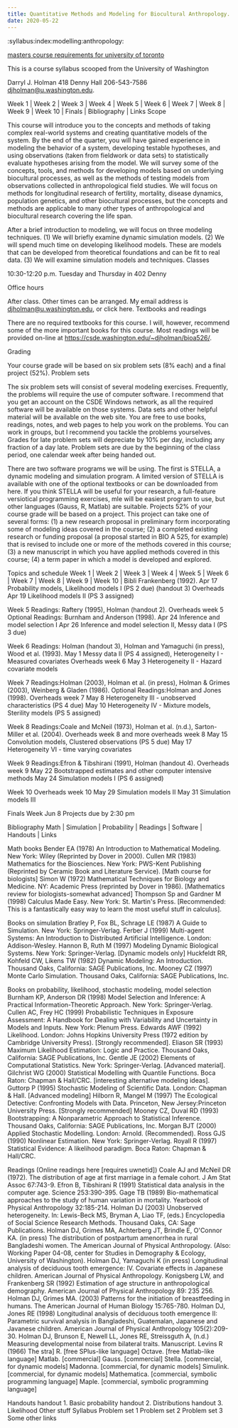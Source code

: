 ```yaml
---
title: Quantitative Methods and Modeling for Biocultural Anthropology. BIO A 526 (Spring 2012)
date: 2020-05-22
---
```


:syllabus:index:modelling:anthropology:

[masters course requirements for university of toronto](47)

This is a course syllabus scooped from the University of Washington

Darryl J. Holman
418 Denny Hall
206-543-7586
djholman@u.washington.edu.

Week 1 | Week 2 | Week 3 | Week 4 | Week 5 | Week 6 | Week 7 | Week 8 | Week 9 | Week 10 | Finals | Bibliography | Links
Scope

This course will introduce you to the concepts and methods of taking complex real-world systems and creating quantitative models of the system. By the end of the quarter, you will have gained experience in modeling the behavior of a system, developing testable hypotheses, and using observations (taken from fieldwork or data sets) to statistically evaluate hypotheses arising from the model. We will survey some of the concepts, tools, and methods for developing models based on underlying biocultural processes, as well as the methods of testing models from observations collected in anthropological field studies. We will focus on methods for longitudinal research of fertility, mortality, disease dynamics, population genetics, and other biocultural processes, but the concepts and methods are applicable to many other types of anthropological and biocultural research covering the life span.

After a brief introduction to modeling, we will focus on three modeling techniques. (1) We will briefly examine dynamic simulation models. (2) We will spend much time on developing likelihood models. These are models that can be developed from theoretical foundations and can be fit to real data. (3) We will examine simulation models and techniques.
Classes

10:30-12:20 p.m. Tuesday and Thursday in 402 Denny

Office hours

After class. Other times can be arranged. My email address is djholman@u.washington.edu, or click here.
Textbooks and readings

There are no required textbooks for this course. I will, however, recommend some of the more important books for this course. Most readings will be provided on-line at https://csde.washington.edu/~djholman/bioa526/.

Grading

Your course grade will be based on six problem sets (8% each) and a final project (52%).
Problem sets

The six problem sets will consist of several modeling exercises. Frequently, the problems will require the use of computer software. I recommend that you get an account on the CSDE Windows network, as all the required software will be available on those systems. Data sets and other helpful material will be available on the web site. You are free to use books, readings, notes, and web pages to help you work on the problems. You can work in groups, but I recommend you tackle the problems yourselves. Grades for late problem sets will depreciate by 10% per day, including any fraction of a day late. Problem sets are due by the beginning of the class period, one calendar week after being handed out.

There are two software programs we will be using. The first is STELLA, a dynamic modeling and simulation program. A limited version of STELLA is available with one of the optional textbooks or can be downloaded from here. If you think STELLA will be useful for your research, a full-feature versiotical programming exercises, mle will be easiest program to use, but other languages (Gauss, R, Matlab) are suitable.
Projects
52% of your course grade will be based on a project. This project can take one of several forms: (1) a new research proposal in preliminary form incorporating some of modeling ideas covered in the course; (2) a completed existing research or funding proposal (a proposal started in BIO A 525, for example) that is revised to include one or more of the methods covered in this course; (3) a new manuscript in which you have applied methods covered in this course; (4) a term paper in which a model is developed and explored.

Topics and schedule
Week 1 | Week 2 | Week 3 | Week 4 | Week 5 | Week 6 | Week 7 | Week 8 | Week 9 | Week 10 | Bibli Frankenberg (1992).
Apr 17 Probability models, Likelihood models I (PS 2 due) (handout 3) Overheads
Apr 19 Likelihood models II (PS 3 assigned)

Week 5
Readings: Raftery (1995), Holman (handout 2). Overheads week 5
Optional Readings: Burnham and Anderson (1998).
Apr 24 Inference and model selection I
Apr 26 Inference and model selection II, Messy data I (PS 3 due)

Week 6
Readings: Holman (handout 3), Holman and Yamaguchi (in press), Wood et al. (1993).
May 1 Messy data II (PS 4 assigned), Heterogeneity I - Measured covariates Overheads week 6
May 3 Heterogeneity II - Hazard covariate models

Week 7
Readings:Holman (2003), Holman et al. (in press), Holman & Grimes (2003), Weinberg & Gladen (1986).
Optional Readings:Holman and Jones (1998). Overheads week 7
May 8 Heterogeneity III - unobserved characteristics (PS 4 due)
May 10 Heterogeneity IV - Mixture models, Sterility models (PS 5 assigned)

Week 8
Readings:Coale and McNeil (1973), Holman et al. (n.d.), Sarton-Miller et al. (2004).
Overheads week 8 and more overheads week 8
May 15 Convolution models, Clustered observations (PS 5 due)
May 17 Heterogeneity VI - time varying covariates

Week 9
Readings:Efron & Tibshirani (1991), Holman (handout 4). Overheads week 9
May 22 Bootstrapped estimates and other computer intensive methods
May 24 Simulation models I (PS 6 assigned)

Week 10
Overheads week 10
May 29 Simulation models II
May 31 Simulation models III

Finals Week
Jun 8 Projects due by 2:30 pm

Bibliography
Math | Simulation | Probability | Readings | Software | Handouts | Links

Math books
Bender EA (1978) An Introduction to Mathematical Modeling. New York: Wiley (Reprinted by Dover in 2000).
Cullen MR (1983) Mathematics for the Biosciences. New York: PWS-Kent Publishing (Reprinted by Ceramic Book and Literature Service). [Math course for biologists]
Simon W (1972) Mathematical Techniques for Biology and Medicine. NY: Academic Press (reprinted by Dover in 1986). [Mathematics review for biologists-somewhat advanced]
Thompson Sp and Gardner M (1998) Calculus Made Easy. New York: St. Martin's Press. [Recommended: This is a fantastically easy way to learn the most useful stuff in calculus].

Books on simulation
Bratley P, Fox BL, Schrage LE (1987) A Guide to Simulation. New York: Springer-Verlag.
Ferber J (1999) Multi-agent Systems: An Introduction to Distributed Artificial Intelligence. London: Addison-Wesley.
Hannon B, Ruth M (1997) Modeling Dynamic Biological Systems. New York: Springer-Verlag. [Dynamic models only]
Huckfeldt RR, Kohfeld CW, Likens TW (1982) Dynamic Modeling: An Introduction. Thousand Oaks, California: SAGE Publications, Inc.
Mooney CZ (1997) Monte Carlo Simulation. Thousand Oaks, California: SAGE Publications, Inc.

Books on probability, likelihood, stochastic modeling, model selection
Burnham KP, Anderson DR (1998) Model Selection and Inference: A Practical Information-Theoretic Approach. New York: Springer-Verlag.
Cullen AC, Frey HC (1999) Probabilistic Techniques in Exposure Assessment: A Handbook for Dealing with Variability and Uncertainty in Models and Inputs. New York: Plenum Press.
Edwards AWF (1992) Likelihood. London: Johns Hopkins University Press (1972 edition by Cambridge University Press). [Strongly recommended].
Eliason SR (1993) Maximum Likelihood Estimation: Logic and Practice. Thousand Oaks, California: SAGE Publications, Inc.
Gentle JE (2002) Elements of Computational Statistics. New York: Springer-Verlag. [Advanced material].
Gilchrist WG (2000) Statistical Modelling with Quantile Functions. Boca Raton: Chapman & Hall/CRC. [interesting alternative modeling ideas].
Guttorp P (1995) Stochastic Modeling of Scientific Data. London: Chapman & Hall. [Advanced modeling]
Hilborn R, Mangel M (1997) The Ecological Detective: Confronting Models with Data. Princeton, New Jersey:Princeton University Press. [Strongly recommended]
Mooney CZ, Duval RD (1993) Bootstrapping: A Nonparametric Approach to Statistical Inference. Thousand Oaks, California: SAGE Publications, Inc.
Morgan BJT (2000) Applied Stochastic Modelling. London: Arnold. (Recommended).
Ross GJS (1990) Nonlinear Estimation. New York: Springer-Verlag.
Royall R (1997) Statistical Evidence: A likelihood paradigm. Boca Raton: Chapman & Hall/CRC.

Readings (Online readings here [requires uwnetid])
Coale AJ and McNeil DR (1972). The distribution of age at first marriage in a female cohort. J Am Stat Assoc 67:743-9.
Efron B, Tibshirani R (1991) Statistical data analysis in the computer age. Science 253:390-395.
Gage TB (1989) Bio-mathematical approaches to the study of human variation in mortality. Yearbook of Physical Anthropology 32:185-214.
Holman DJ (2003) Unobserved heterogeneity. In: Lewis-Beck MS, Bryman A, Liao TF, (eds.) Encyclopedia of Social Science Research Methods. Thousand Oaks, CA: Sage Publications.
Holman DJ, Grimes MA, Achterberg JT, Brindle E, O'Connor KA. (in press) The distribution of postpartum amenorrhea in rural Bangladeshi women. The American Journal of Physical Anthropology. (Also: Working Paper 04-08, center for Studies in Demography & Ecology, University of Washington).
Holman DJ, Yamaguchi K (in press) Longitudinal analysis of deciduous tooth emergence: IV. Covariate effects in Japanese children. American Journal of Physical Anthropology.
Konigsberg LW, and Frankenberg SR (1992) Estimation of age structure in anthropological demography. American Journal of Physical Anthropology 89: 235 256.
Holman DJ, Grimes MA. (2003) Patterns for the initiation of breastfeeding in humans. The American Journal of Human Biology 15:765-780.
Holman DJ, Jones RE (1998) Longitudinal analysis of deciduous tooth emergence II: Parametric survival analysis in Bangladeshi, Guatemalan, Japanese and Javanese children. American Journal of Physical Anthropology 105(2):209-30.
Holman DJ, Brunson E, Newell LL, Jones RE, Streissguth A, (n.d.) Measuring developmental noise from bilateral traits. Manuscript.
Levins R (1966) The stra]
R. [free SPlus-like language]
Octave. [free Matlab-like language]
Matlab. [commercial]
Gauss. [commercial]
Stella. [commercial, for dynamic models]
Madonna. [commercial, for dynamic models]
Simulink. [commercial, for dynamic models]
Mathematica. [commercial, symbolic programming language]
Maple. [commercial, symbolic programming language]

Handouts
handout 1. Basic probability
handout 2. Distributions
handout 3. Likelihood
Other stuff
Syllabus
Problem set 1
Problem set 2
Problem set 3
Some other links

